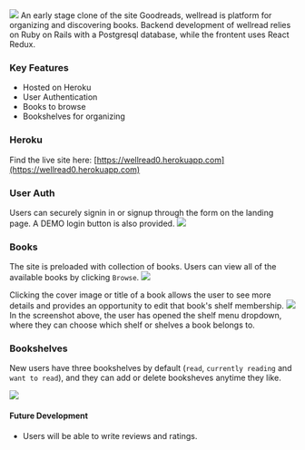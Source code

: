 <img src="https://i.imgur.com/WRhUnSb.png" />
An early stage clone of the site Goodreads, wellread is platform for organizing and discovering books. Backend development of wellread relies on Ruby on Rails with a Postgresql database, while the frontent uses React Redux. 

### Key Features
- Hosted on Heroku
- User Authentication
- Books to browse
- Bookshelves for organizing

### Heroku
Find the live site here:
[https://wellread0.herokuapp.com](https://wellread0.herokuapp.com)

### User Auth
Users can securely signin in or signup through the form on the landing page. A DEMO login button is also provided.
<img src="https://i.imgur.com/3HaZY2b.png?1" />

### Books
The site is preloaded with collection of books. Users can view all of the available books by clicking `Browse`. 
<img src="https://i.imgur.com/qMltUHT.png" />

Clicking the cover image or title of a book allows the user to see more details and provides an opportunity to edit that book's shelf membership.
<img src="https://i.imgur.com/4WR9sR7.png?1" />
In the screenshot above, the user has opened the shelf menu dropdown, where they can choose which shelf or shelves a book belongs to.

### Bookshelves
New users have three bookshelves by default (`read`, `currently reading` and `want to read`), and they can add or delete booksheves anytime they like.

<img src="https://i.imgur.com/EPvhWAG.png" />

#### Future Development
- Users will be able to write reviews and ratings.
